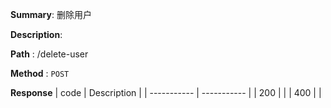 **Summary**: 删除用户

**Description**:

**Path** : /delete-user

**Method** : `POST`

**Response**
| code      | Description |
| ----------- | ----------- |
|  200   |       |
|  400   |       |

